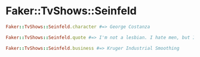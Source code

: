 # Faker::TvShows::Seinfeld

```ruby
Faker::TvShows::Seinfeld.character #=> George Costanza

Faker::TvShows::Seinfeld.quote #=> I'm not a lesbian. I hate men, but I'm not a lesbian

Faker::TvShows::Seinfeld.business #=> Kruger Industrial Smoothing
```
